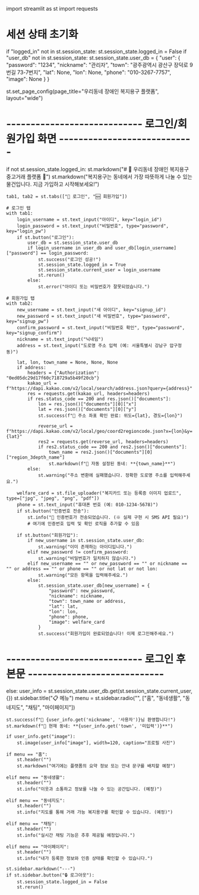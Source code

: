 import streamlit as st
import requests

# 세션 상태 초기화
if "logged_in" not in st.session_state:
    st.session_state.logged_in = False
if "user_db" not in st.session_state:
    st.session_state.user_db = {
        "user": {
            "password": "1234",
            "nickname": "관리자",
            "town": "광주광역시 광산구 장덕로 9번길 73-7번지",
            "lat": None,
            "lon": None,
            "phone": "010-3267-7757",
            "image": None
        }
    }

st.set_page_config(page_title="우리동네 장애인 복지용구 플랫폼", layout="wide")

# ---------------------------- 로그인/회원가입 화면 ----------------------------
if not st.session_state.logged_in:
    st.markdown("# 🧡 우리동네 장애인 복지용구 중고거래 플랫폼 🧡")
    st.markdown("복지용구는 동네에서 가장 따뜻하게 나눌 수 있는 물건입니다. 지금 가입하고 시작해보세요!")

    tab1, tab2 = st.tabs(["🔐 로그인", "🆕 회원가입"])

    # 로그인 탭
    with tab1:
        login_username = st.text_input("아이디", key="login_id")
        login_password = st.text_input("비밀번호", type="password", key="login_pw")
        if st.button("로그인"):
            user_db = st.session_state.user_db
            if login_username in user_db and user_db[login_username]["password"] == login_password:
                st.success("로그인 성공!")
                st.session_state.logged_in = True
                st.session_state.current_user = login_username
                st.rerun()
            else:
                st.error("아이디 또는 비밀번호가 잘못되었습니다.")

    # 회원가입 탭
    with tab2:
        new_username = st.text_input("새 아이디", key="signup_id")
        new_password = st.text_input("새 비밀번호", type="password", key="signup_pw")
        confirm_password = st.text_input("비밀번호 확인", type="password", key="signup_confirm")
        nickname = st.text_input("닉네임")
        address = st.text_input("도로명 주소 입력 (예: 서울특별시 강남구 압구정동)")

        lat, lon, town_name = None, None, None
        if address:
            headers = {"Authorization": "0ed05dc29d17f60c718729a5b49f20cb"}
            kakao_url = f"https://dapi.kakao.com/v2/local/search/address.json?query={address}"
            res = requests.get(kakao_url, headers=headers)
            if res.status_code == 200 and res.json()["documents"]:
                lon = res.json()["documents"][0]["x"]
                lat = res.json()["documents"][0]["y"]
                st.success(f"📍 주소 좌표 확인 완료: 위도={lat}, 경도={lon}")

                reverse_url = f"https://dapi.kakao.com/v2/local/geo/coord2regioncode.json?x={lon}&y={lat}"
                res2 = requests.get(reverse_url, headers=headers)
                if res2.status_code == 200 and res2.json()["documents"]:
                    town_name = res2.json()["documents"][0]["region_3depth_name"]
                    st.markdown(f"📌 자동 설정된 동네: **{town_name}**")
            else:
                st.warning("주소 변환에 실패했습니다. 정확한 도로명 주소를 입력해주세요.")

        welfare_card = st.file_uploader("복지카드 또는 등록증 이미지 업로드", type=["jpg", "jpeg", "png", "pdf"])
        phone = st.text_input("휴대폰 번호 (예: 010-1234-5678)")
        if st.button("인증번호 전송"):
            st.info("📩 인증번호가 전송되었습니다. (※ 실제 구현 시 SMS API 필요)")
            # 여기에 인증번호 입력 및 확인 로직을 추가할 수 있음

        if st.button("회원가입"):
            if new_username in st.session_state.user_db:
                st.warning("이미 존재하는 아이디입니다.")
            elif new_password != confirm_password:
                st.warning("비밀번호가 일치하지 않습니다.")
            elif new_username == "" or new_password == "" or nickname == "" or address == "" or phone == "" or not lat or not lon:
                st.warning("모든 항목을 입력해주세요.")
            else:
                st.session_state.user_db[new_username] = {
                    "password": new_password,
                    "nickname": nickname,
                    "town": town_name or address,
                    "lat": lat,
                    "lon": lon,
                    "phone": phone,
                    "image": welfare_card
                }
                st.success("회원가입이 완료되었습니다! 이제 로그인해주세요.")

# ---------------------------- 로그인 후 본문 ----------------------------
else:
    user_info = st.session_state.user_db.get(st.session_state.current_user, {})
    st.sidebar.title("📋 메뉴")
    menu = st.sidebar.radio("", ["홈", "동네생활", "동네지도", "채팅", "마이페이지"])

    st.success(f"🎉 {user_info.get('nickname', '사용자')}님 환영합니다!")
    st.markdown(f"📍 현재 동네: **{user_info.get('town', '미입력')}**")

    if user_info.get("image"):
        st.image(user_info["image"], width=120, caption="프로필 사진")

    if menu == "홈":
        st.header("")
        st.markdown("여기에는 플랫폼의 요약 정보 또는 안내 문구를 배치할 예정")

    elif menu == "동네생활":
        st.header("")
        st.info("이웃과 소통하고 정보를 나눌 수 있는 공간입니다. (예정)")

    elif menu == "동네지도":
        st.header("")
        st.info("지도를 통해 거래 가능 복지용구를 확인할 수 있습니다. (예정)")

    elif menu == "채팅":
        st.header("")
        st.info("실시간 채팅 기능은 추후 제공될 예정입니다.")

    elif menu == "마이페이지":
        st.header("")
        st.info("내가 등록한 정보와 인증 상태를 확인할 수 있습니다.")

    st.sidebar.markdown("---")
    if st.sidebar.button("🔒 로그아웃"):
        st.session_state.logged_in = False
        st.rerun()
